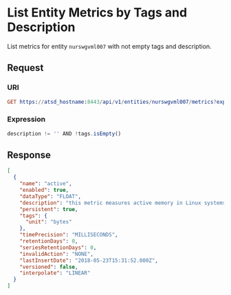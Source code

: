 # List Entity Metrics by Tags and Description

List metrics for entity `nurswgvml007` with not empty tags and description.

## Request

### URI

```elm
GET https://atsd_hostname:8443/api/v1/entities/nurswgvml007/metrics?expression=description%20!%3D%20%27%27%20AND%20!tags.isEmpty()
```

### Expression

```javascript
description != '' AND !tags.isEmpty()
```

## Response

```json
[
  {
    "name": "active",
    "enabled": true,
    "dataType": "FLOAT",
    "description": "this metric measures active memory in Linux systems",
    "persistent": true,
    "tags": {
      "unit": "bytes"
    },
    "timePrecision": "MILLISECONDS",
    "retentionDays": 0,
    "seriesRetentionDays": 0,
    "invalidAction": "NONE",
    "lastInsertDate": "2018-05-23T15:31:52.000Z",
    "versioned": false,
    "interpolate": "LINEAR"
  }
]
```